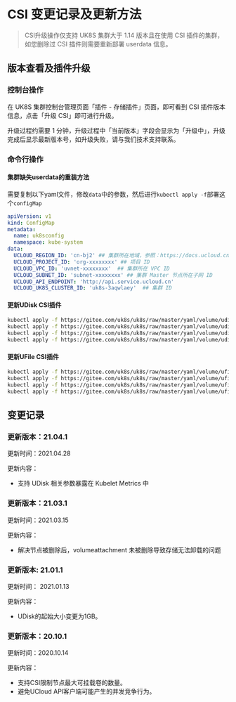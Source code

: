# CSI 变更记录及更新方法

> CSI升级操作仅支持 UK8S 集群大于 1.14 版本且在使用 CSI 插件的集群，如您删除过 CSI 插件则需要重新部署 userdata 信息。

## 版本查看及插件升级

### 控制台操作

在 UK8S 集群控制台管理页面「插件 - 存储插件」页面，即可看到 CSI 插件版本信息，点击「升级 CSI」即可进行升级。

升级过程约需要 1 分钟，升级过程中「当前版本」字段会显示为「升级中」，升级完成后显示最新版本号，如升级失败，请与我们技术支持联系。

### 命令行操作

#### 集群缺失userdata的重装方法

需要复制以下yaml文件，修改`data`中的参数，然后进行`kubectl apply -f`部署这个`configMap`

```yaml
apiVersion: v1
kind: ConfigMap
metadata:
  name: uk8sconfig
  namespace: kube-system
data:
  UCLOUD_REGION_ID: 'cn-bj2' ## 集群所在地域，参照：https://docs.ucloud.cn/api/summary/regionlist
  UCLOUD_PROJECT_ID: 'org-xxxxxxxx' ## 项目 ID
  UCLOUD_VPC_ID: 'uvnet-xxxxxxxx'  ## 集群所在 VPC ID
  UCLOUD_SUBNET_ID: 'subnet-xxxxxxxx' ## 集群 Master 节点所在子网 ID
  UCLOUD_API_ENDPOINT: 'http://api.service.ucloud.cn'
  UCLOUD_UK8S_CLUSTER_ID: 'uk8s-3aqwlaey'  ## 集群 ID

```

#### 更新UDisk CSI插件

```bash
kubectl apply -f https://gitee.com/uk8s/uk8s/raw/master/yaml/volume/udisk.21.04.1/csi-controller.yml
kubectl apply -f https://gitee.com/uk8s/uk8s/raw/master/yaml/volume/udisk.21.04.1/csi-node.yml
kubectl apply -f https://gitee.com/uk8s/uk8s/raw/master/yaml/volume/udisk.21.04.1/rbac-controller.yml
kubectl apply -f https://gitee.com/uk8s/uk8s/raw/master/yaml/volume/udisk.21.04.1/rbac-node.yml
```

#### 更新UFile CSI插件

```bash
kubectl apply -f https://gitee.com/uk8s/uk8s/raw/master/yaml/volume/ufile.21.04.1/csi-controller.yml
kubectl apply -f https://gitee.com/uk8s/uk8s/raw/master/yaml/volume/ufile.21.04.1/csi-node.yml
kubectl apply -f https://gitee.com/uk8s/uk8s/raw/master/yaml/volume/ufile.21.04.1/rbac-controller.yml
kubectl apply -f https://gitee.com/uk8s/uk8s/raw/master/yaml/volume/ufile.21.04.1/rbac-node.yml
```

## 变更记录

### 更新版本：21.04.1

更新时间：2021.04.28

更新内容：

* 支持 UDisk 相关参数暴露在 Kubelet Metrics 中

### 更新版本：21.03.1

更新时间：2021.03.15

更新内容：

* 解决节点被删除后，volumeattachment 未被删除导致存储无法卸载的问题

### 更新版本: 21.01.1

更新时间： 2021.01.13

更新内容：

* UDisk的起始大小变更为1GB。

### 更新版本：20.10.1

更新时间：2020.10.14

更新内容：

* 支持CSI限制节点最大可挂载卷的数量。
* 避免UCloud API客户端可能产生的并发竞争行为。